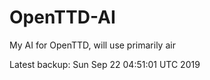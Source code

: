 # OpenTTD-AI
My AI for OpenTTD, will use primarily air

Latest backup: Sun Sep 22 04:51:01 UTC 2019
